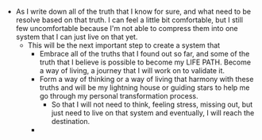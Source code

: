 - As I write down all of the truth that I know for sure, and what need to be resolve based on that truth. I can feel a little bit comfortable, but I still few uncomfortable because I'm not able to compress them into one system that I can just live on that yet. 
    - This will be the next important step to create a system that
        - Embrace all of the truths that I found out so far, and some of the truth that I believe is possible to become my LIFE PATH. Become a way of living, a journey that I will work on to validate it.
        - Form a way of thinking or a way of living that harmony with these truths and will be my lightning house or guiding stars to help me go through my personal transformation process.
            - So that I will not need to think, feeling stress, missing out, but just need to live on that system and eventually, I will reach the destination.
        - 
